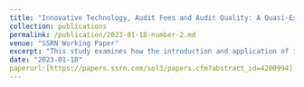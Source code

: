 ```yaml
---
title: "Innovative Technology, Audit Fees and Audit Quality: A Quasi-Experiment from China"
collection: publications
permalink: /publication/2023-01-18-number-2.md
venue: "SSRN Working Paper"
excerpt: "This study examines how the introduction and application of innovative technology affect audit fees and audit quality."
date: "2023-01-18"
paperurl:[https://papers.ssrn.com/sol3/papers.cfm?abstract_id=4200994]
---
```

